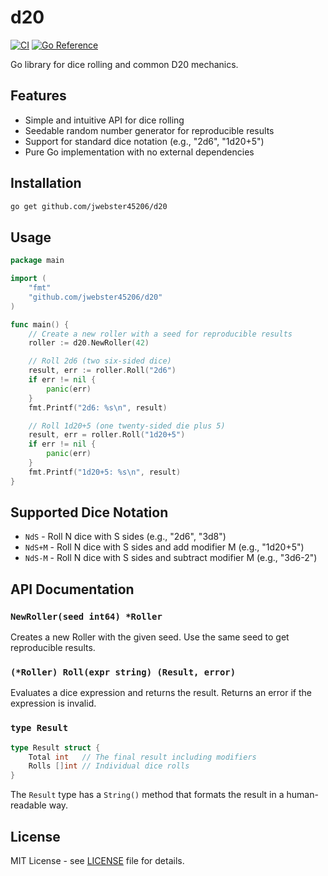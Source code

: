 # d20

[![CI](https://github.com/jwebster45206/d20/actions/workflows/ci.yml/badge.svg)](https://github.com/jwebster45206/d20/actions/workflows/ci.yml)
[![Go Reference](https://pkg.go.dev/badge/github.com/jwebster45206/d20.svg)](https://pkg.go.dev/github.com/jwebster45206/d20)

Go library for dice rolling and common D20 mechanics.

## Features

- Simple and intuitive API for dice rolling
- Seedable random number generator for reproducible results
- Support for standard dice notation (e.g., "2d6", "1d20+5")
- Pure Go implementation with no external dependencies

## Installation

```bash
go get github.com/jwebster45206/d20
```

## Usage

```go
package main

import (
    "fmt"
    "github.com/jwebster45206/d20"
)

func main() {
    // Create a new roller with a seed for reproducible results
    roller := d20.NewRoller(42)

    // Roll 2d6 (two six-sided dice)
    result, err := roller.Roll("2d6")
    if err != nil {
        panic(err)
    }
    fmt.Printf("2d6: %s\n", result)

    // Roll 1d20+5 (one twenty-sided die plus 5)
    result, err = roller.Roll("1d20+5")
    if err != nil {
        panic(err)
    }
    fmt.Printf("1d20+5: %s\n", result)
}
```

## Supported Dice Notation

- `NdS` - Roll N dice with S sides (e.g., "2d6", "3d8")
- `NdS+M` - Roll N dice with S sides and add modifier M (e.g., "1d20+5")
- `NdS-M` - Roll N dice with S sides and subtract modifier M (e.g., "3d6-2")

## API Documentation

### `NewRoller(seed int64) *Roller`

Creates a new Roller with the given seed. Use the same seed to get reproducible results.

### `(*Roller) Roll(expr string) (Result, error)`

Evaluates a dice expression and returns the result. Returns an error if the expression is invalid.

### `type Result`

```go
type Result struct {
    Total int   // The final result including modifiers
    Rolls []int // Individual dice rolls
}
```

The `Result` type has a `String()` method that formats the result in a human-readable way.

## License

MIT License - see [LICENSE](LICENSE) file for details.
